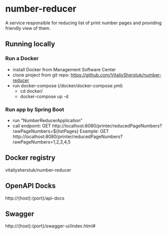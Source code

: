 # number-reducer
A service responsible for reducing list of print number pages and providing friendly view of them.

## Running locally

### Run a Docker
- install Docker from Management Software Center
- clone project from git repo: https://github.com/VitaliySherstuk/number-reducer
- run docker-compose (/docker/docker-compose.yml)
    - cd docker/
    - docker-compose up -d

### Run app by Spring Boot
- run "NumberReducerApplication"
- call endpoint: GET http://localhost:8080/printer/reducedPageNumbers?rawPageNumbers=${listPages}
  Example: GET http://localhost:8080/printer/reducedPageNumbers?rawPageNumbers=1,2,3,4,5

## Docker registry
vitaliysherstuk/number-reducer


## OpenAPI Docks
http://{host}:{port}/api-docs


## Swagger
http://{host}:{port}/swagger-ui/index.html#